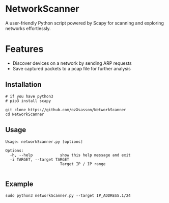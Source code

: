 # NetworkScanner
A user-friendly Python script powered by Scapy for scanning and exploring networks effortlessly.

# Features
* Discover devices on a network by sending ARP requests
* Save captured packets to a pcap file for further analysis

## Installation
```
# if you have python3
# pip3 install scapy

git clone https://github.com/ozXsasson/NetworkScanner
cd NetworkScanner
```

## Usage
```
Usage: networkScanner.py [options]

Options:
  -h, --help            show this help message and exit
  -i TARGET, --target TARGET
                        Target IP / IP range
      
```

## Example
```
sudo python3 networkScanner.py --target IP_ADDRESS.1/24

